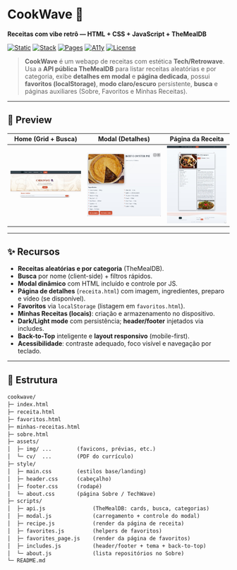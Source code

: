 # CookWave 🍳  
**Receitas com vibe retrô — HTML + CSS + JavaScript + TheMealDB**

[![Static](https://img.shields.io/badge/build-Static%20Site-0b8?style=for-the-badge)](#)
[![Stack](https://img.shields.io/badge/stack-HTML%20%2F%20CSS%20%2F%20JS-435?style=for-the-badge)](#)
[![Pages](https://img.shields.io/badge/deploy-GitHub%20Pages-3b7?style=for-the-badge)](#deploy)
[![A11y](https://img.shields.io/badge/a11y-contrast%20%2B%20keyboard-6a2?style=for-the-badge)](#acessibilidade)
[![License](https://img.shields.io/badge/license-MIT-222?style=for-the-badge)](#licença)

> **CookWave** é um webapp de receitas com estética **Tech/Retrowave**.  
> Usa a **API pública TheMealDB** para listar receitas aleatórias e por categoria, exibe **detalhes em modal** e **página dedicada**, possui **favoritos (localStorage)**, **modo claro/escuro** persistente, **busca** e páginas auxiliares (Sobre, Favoritos e Minhas Receitas).

---

## 📸 Preview


| Home (Grid + Busca) | Modal (Detalhes) | Página da Receita |
|---|---|---|
| ![Home](assets/img/preview-home.jpg) | ![Modal](assets/img/preview-modal.jpg) | ![Receita](assets/img/preview-receita.jpg) |

---

## ✨ Recursos

- **Receitas aleatórias e por categoria** (TheMealDB).
- **Busca** por nome (client-side) + filtros rápidos.
- **Modal dinâmico** com HTML incluído e controle por JS.
- **Página de detalhes** (`receita.html`) com imagem, ingredientes, preparo e vídeo (se disponível).
- **Favoritos** via `localStorage` (listagem em `favoritos.html`).
- **Minhas Receitas (locais)**: criação e armazenamento no dispositivo.
- **Dark/Light mode** com persistência; **header/footer** injetados via includes.
- **Back-to-Top** inteligente e **layout responsivo** (mobile-first).
- **Acessibilidade**: contraste adequado, foco visível e navegação por teclado.

---

## 🧩 Estrutura

```txt
cookwave/
├─ index.html
├─ receita.html
├─ favoritos.html
├─ minhas-receitas.html
├─ sobre.html
├─ assets/
│  ├─ img/ ...        (favicons, prévias, etc.)
│  └─ cv/  ...        (PDF do currículo)
├─ style/
│  ├─ main.css        (estilos base/landing)
│  ├─ header.css      (cabeçalho)
│  ├─ footer.css      (rodapé)
│  └─ about.css       (página Sobre / TechWave)
├─ scripts/
│  ├─ api.js               (TheMealDB: cards, busca, categorias)
│  ├─ modal.js             (carregamento + controle do modal)
│  ├─ recipe.js            (render da página de receita)
│  ├─ favorites.js         (helpers de favoritos)
│  ├─ favorites_page.js    (render da página de favoritos)
│  ├─ includes.js          (header/footer + tema + back-to-top)
│  └─ about.js             (lista repositórios no Sobre)
└─ README.md
